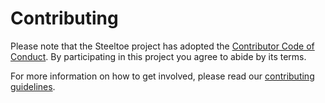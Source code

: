 # Contributing

Please note that the Steeltoe project has adopted the [Contributor Code of Conduct](http://www.dotnetfoundation.org/code-of-conduct). By participating in this project you agree to abide by its terms.

For more information on how to get involved, please read our [contributing guidelines](https://github.com/steeltoeoss/Home/project-docs/contributing.md).